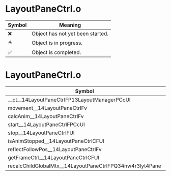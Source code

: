 # LayoutPaneCtrl.o
| Symbol | Meaning 
| ------------- | ------------- 
| :x: | Object has not yet been started. 
| :eight_pointed_black_star: | Object is in progress. 
| :white_check_mark: | Object is completed. 


# LayoutPaneCtrl.o
| Symbol | Decompiled? |
| ------------- | ------------- |
| __ct__14LayoutPaneCtrlFP13LayoutManagerPCcUl | :x: |
| movement__14LayoutPaneCtrlFv | :x: |
| calcAnim__14LayoutPaneCtrlFv | :x: |
| start__14LayoutPaneCtrlFPCcUl | :x: |
| stop__14LayoutPaneCtrlFUl | :x: |
| isAnimStopped__14LayoutPaneCtrlCFUl | :x: |
| reflectFollowPos__14LayoutPaneCtrlFv | :x: |
| getFrameCtrl__14LayoutPaneCtrlCFUl | :x: |
| recalcChildGlobalMtx__14LayoutPaneCtrlFPQ34nw4r3lyt4Pane | :x: |
